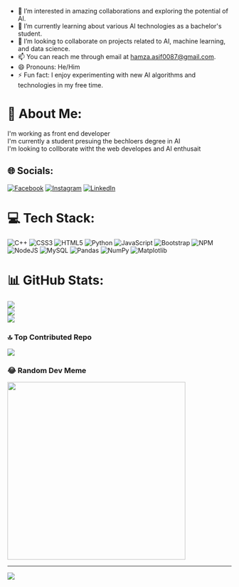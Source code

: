 -    👀 I’m interested in amazing collaborations and exploring the potential of AI.
-  🌱 I’m currently learning about various AI technologies as a bachelor's student.
-  💞️ I’m looking to collaborate on projects related to AI, machine learning, and data science.
-   📫 You can reach me through email at hamza.asif0087@gmail.com.
-    😄 Pronouns: He/Him
-    ⚡ Fun fact: I enjoy experimenting with new AI algorithms and technologies in my free time.

# 💫 About Me:
I'm working as front end developer<br>I'm currently a student presuing the bechloers degree in AI<br>I'm looking to collborate witht the web developes and AI enthusait<br> 


## 🌐 Socials:
[![Facebook](https://img.shields.io/badge/Facebook-%231877F2.svg?logo=Facebook&logoColor=white)](https://facebook.com/hamzaasif043) [![Instagram](https://img.shields.io/badge/Instagram-%23E4405F.svg?logo=Instagram&logoColor=white)](https://instagram.com/hamzaasif043) [![LinkedIn](https://img.shields.io/badge/LinkedIn-%230077B5.svg?logo=linkedin&logoColor=white)](https://linkedin.com/in/hamza.asif043) 

# 💻 Tech Stack:
![C++](https://img.shields.io/badge/c++-%2300599C.svg?style=for-the-badge&logo=c%2B%2B&logoColor=white) ![CSS3](https://img.shields.io/badge/css3-%231572B6.svg?style=for-the-badge&logo=css3&logoColor=white) ![HTML5](https://img.shields.io/badge/html5-%23E34F26.svg?style=for-the-badge&logo=html5&logoColor=white) ![Python](https://img.shields.io/badge/python-3670A0?style=for-the-badge&logo=python&logoColor=ffdd54) ![JavaScript](https://img.shields.io/badge/javascript-%23323330.svg?style=for-the-badge&logo=javascript&logoColor=%23F7DF1E) ![Bootstrap](https://img.shields.io/badge/bootstrap-%238511FA.svg?style=for-the-badge&logo=bootstrap&logoColor=white) ![NPM](https://img.shields.io/badge/NPM-%23CB3837.svg?style=for-the-badge&logo=npm&logoColor=white) ![NodeJS](https://img.shields.io/badge/node.js-6DA55F?style=for-the-badge&logo=node.js&logoColor=white) ![MySQL](https://img.shields.io/badge/mysql-%2300000f.svg?style=for-the-badge&logo=mysql&logoColor=white) ![Pandas](https://img.shields.io/badge/pandas-%23150458.svg?style=for-the-badge&logo=pandas&logoColor=white) ![NumPy](https://img.shields.io/badge/numpy-%23013243.svg?style=for-the-badge&logo=numpy&logoColor=white) ![Matplotlib](https://img.shields.io/badge/Matplotlib-%23ffffff.svg?style=for-the-badge&logo=Matplotlib&logoColor=black)
# 📊 GitHub Stats:
![](https://github-readme-stats.vercel.app/api?username=HaMZAAsif043&theme=dark&hide_border=false&include_all_commits=false&count_private=false)<br/>
![](https://github-readme-streak-stats.herokuapp.com/?user=HaMZAAsif043&theme=dark&hide_border=false)<br/>
![](https://github-readme-stats.vercel.app/api/top-langs/?username=HaMZAAsif043&theme=dark&hide_border=false&include_all_commits=false&count_private=false&layout=compact)

### 🔝 Top Contributed Repo
![](https://github-contributor-stats.vercel.app/api?username=HaMZAAsif043&limit=5&theme=dark&combine_all_yearly_contributions=true)

### 😂 Random Dev Meme
<img src='https://randommeme-five.vercel.app/' style="height: 400px;"/>

---
[![](https://visitcount.itsvg.in/api?id=HaMZAAsif043&icon=0&color=0)](https://visitcount.itsvg.in)

<!-- Proudly created with GPRM ( https://gprm.itsvg.in ) -->
